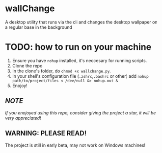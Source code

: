 # wallChange
A desktop utility that runs via the cli and changes the desktop wallpaper on a regular base in the background
# TODO: how to run on your machine
1. Ensure you have `nohup` installed, it's neccesary for running scripts.
2. Clone the repo
3. In the clone's folder, do `chmod +x wallchange.py`.
4. In your shell's configuration file (`.zshrc`,`.bashrc` or other)
   add `nohup path/to/project/files < /dev/null &> nohup.out &`
5. Enojoy!

## _NOTE_
_If you enojoyed using this repo, consider giving the project a star, it will be very appreciated!_
## WARNING: PLEASE READ!
The project is still in early beta,
may not work on Windows machines!
